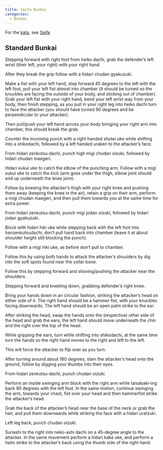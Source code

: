 ```yaml
---
title: Saifa Bunkai
categories:
  - Bunkai
---
```


For the [kata](/kata/), see [Saifa](/kata/saifa.md)

## Standard Bunkai

<Attack-Defense-Container label="1. Wrist grab breakout">
  <Attack-Defense type="attack">
  <p>Stepping forward with right foot from heiko dachi, grab the defender’s left wrist (their left, your right) with your right hand.</p>
  <p>After they break the grip follow with a hidari chudan gyakuzuki.</p>
  </Attack-Defense>
  <Attack-Defense type="defense">
  <p>Make a fist with your left hand, step forward 45 degrees to the left with the left foot, pull your left fist almost into chamber (it should be turned so the knuckles are facing the outside of your body, and sticking out of chamber). Grab your left fist with your right hand, bend your left wrist way from your body, then finish stepping, as you pull in your right leg into heiko dachi turn to face the attacker (you should have turned 90 degrees and be perpendicular to your attacker).</p>
  <p>Then pull/push your left hand across your body bringing your right arm into chamber, this should break the grab.</p>
  <p>Counter the incoming punch with a right handed shotei uke while shifting into a shikodachi, followed by a left handed uraken to the attacker’s face.</p>
  </Attack-Defense>
</Attack-Defense-Container>

<Attack-Defense-Container label="2. Scooping double block">
<Attack-Defense type="attack">From hidari zenkutsu-dachi, punch high migi chudan oizuki, followed by hidari chudan maegeri.</Attack-Defense>
<Attack-Defense type="defense">
  <p>Hidari sukui uke to catch the elbow of the punching arm. Follow with a migi sukui uke to catch the kick (arm goes under the thigh, elbow joint should end up underneath the knee joint).</p>
  <p>Follow by kneeing the attacker’s thigh with your right knee and pushing them away (keeping the knee in the air), retain a grip on their arm, perform a migi chudan maegeri, and then pull them towards you at the same time for extra power.</p>
</Attack-Defense>
</Attack-Defense-Container>

<Attack-Defense-Container label="3. Double block and push">
<Attack-Defense type="attack">From hidari zenkutsu-dachi, punch migi jodan oizuki, followed by hidari jodan gyakuzuki.</Attack-Defense>
<Attack-Defense type="defense">
  <p>Block with hidari hiki uke while stepping back with the left foot into hanzenkutsudachi, don’t pull hand back into chamber (leave it at about shoulder height still blocking the punch).</p> 
  <p>Follow with a migi hiki uke, as before don’t pull to chamber.</p> 
  <p>Follow this by using both hands to attack the attacker’s shoulders by dig into the soft spots found near the collar bone.</p> 
  <p>Follow this by stepping forward and shoving/pushing the attacker near the shoulders.</p>
</Attack-Defense>
</Attack-Defense-Container>



<Attack-Defense-Container label="4. Leg grab defense">
<Attack-Defense type="attack">Stepping forward and kneeling down, grabbing defender’s right knee.</Attack-Defense>
<Attack-Defense type="defense">
  <p>Bring your hands down in an circular fashion, striking the attacker’s head on either side of it. The right hand should be a hammer fist, with your knuckles facing downwards. The left hand should be an open palm strike to the ear. </p>
  <p>After striking the head, swap the hands onto the (respective) other side of the head and grab the ears; the left hand should move underneath the chin and the right over the top of the head.</p>
  <p>While gripping the ears, turn while shifting into shikodachi, at the same time turn the hands so the right hand moves to the right and left to the left.</p>
  <p>This will force the attacker to flip over as you turn.</p>
  <p>After turning around about 180 degrees, slam the attacker’s head onto the ground, follow by digging your thumbs into their eyes.</p>
</Attack-Defense>
</Attack-Defense-Container>

<Attack-Defense-Container label="5. Tetsui">
<Attack-Defense type="attack">From hidari zenkutsu-dachi, punch chudan oizuki.
  </Attack-Defense>
<Attack-Defense type="defense">
<p>
Perform an inside swinging arm block with the right arm while taisabaki-ing back 90 degrees with the left foot. In the same motion, continue swinging the arm, towards your chest, fist over your head and then hammerfist strike the attacker’s head. </p>
<p>Grab the back of the attacker’s head near the base of the neck or grab the hair, and pull them downwards while striking the face with a hidari uratzuki.</p>
  </Attack-Defense>
</Attack-Defense-Container>

<Attack-Defense-Container label="6. Haito strike">
<Attack-Defense type="attack">Left leg back, punch chudan oizuki.</Attack-Defense>
<Attack-Defense type="defense">
<p>
Suriashi to the right into neko-ashi dachi on a 45-degree angle to the attacker. In the same movement perform a hidari kake uke, and perform a haito strike to the attacker’s back using the thumb side of the right hand.
</p>
  </Attack-Defense>
</Attack-Defense-Container>

